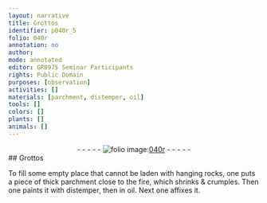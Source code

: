 ```yaml
---
layout: narrative
title: Grottos
identifier: p040r_5
folio: 040r
annotation: no
author:
mode: annotated
editor: GR8975 Seminar Participants
rights: Public Domain
purposes: [observation]
activities: []
materials: [parchment, distemper, oil]
tools: []
colors: []
plants: []
animals: []
---
```


 <div class="folio" align="center">- - - - - <a href="hhttp://gallica.bnf.fr/ark:/12148/btv1b10500001g/f85.image" target="_blank"><img src="https://cu-mkp.github.io/GR8975-edition/assets/photo-icon.png" alt="folio image: " style="display:inline-block; margin-bottom:-3px;"/>040r</a> - - - - - </div>  
## Grottos

 
To fill some empty place that cannot be laden with hanging rocks, one puts a piece of thick <span class="material">parchment</span> close to the fire, which shrinks & crumples. Then one paints it with <span class="material">distemper</span>, then in <span class="material">oil</span>. Next one affixes it.
 